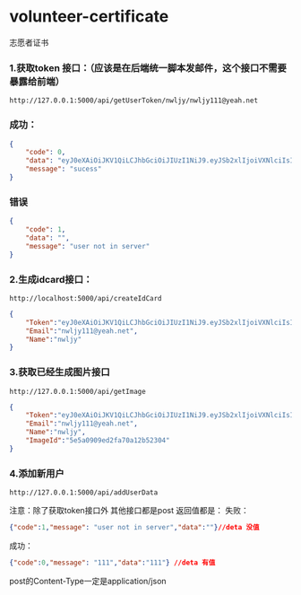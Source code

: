 # volunteer-certificate
志愿者证书


### 1.获取token 接口：（应该是在后端统一脚本发邮件，这个接口不需要暴露给前端）
`http://127.0.0.1:5000/api/getUserToken/nwljy/nwljy111@yeah.net`
### 成功：
```json
{
    "code": 0,
    "data": "eyJ0eXAiOiJKV1QiLCJhbGciOiJIUzI1NiJ9.eyJSb2xlIjoiVXNlciIsInVzZXJfaWQiOiI1ZTVhNzY2YTJiZWIxYjkyNzhkMWMzMGMiLCJleHAiOjE1ODI5ODg3NjB9.AkAWKkca3BqIFHNiqM8Cw9C1fX-ujyfZNS83T4tIu5U",
    "message": "sucess"
}
```
### 错误
```json
{
    "code": 1,
    "data": "",
    "message": "user not in server"
}
```
### 2.生成idcard接口：

`http://localhost:5000/api/createIdCard`

```json
{
    "Token":"eyJ0eXAiOiJKV1QiLCJhbGciOiJIUzI1NiJ9.eyJSb2xlIjoiVXNlciIsInVzZXJfaWQiOiI1ZTVhMDhmMmVkMmZhNzBhMTJiNTIyZmYiLCJleHAiOjE1ODI5NjA2Mzl9.1-YngMcYcfF7NvL4PQpzNOua_p_V4VcQq6cup5LYigw",
    "Email":"nwljy111@yeah.net",
    "Name":"nwljy"
}
```

### 3.获取已经生成图片接口

`http://127.0.0.1:5000/api/getImage`

```json
{
    "Token":"eyJ0eXAiOiJKV1QiLCJhbGciOiJIUzI1NiJ9.eyJSb2xlIjoiVXNlciIsInVzZXJfaWQiOiI1ZTVhMDU2OTllOGRmNWVjMDc2ZDlhZWYiLCJleHAiOjE1ODI5NTk3MzV9.kcgtrvLVb3Z8GILkPm0iDWRhSY6LSc78u6Ey61T5GmA",
    "Email":"nwljy111@yeah.net",
    "Name":"nwljy",
    "ImageId":"5e5a0909ed2fa70a12b52304"
}
```
 ### 4.添加新用户
 `http://127.0.0.1:5000/api/addUserData`
 

注意：除了获取token接口外 其他接口都是post
返回值都是：
失败：
```json
{"code":1,"message": "user not in server","data":""}//deta 没值
```
成功：
```json
{"code":0,"message": "111","data":"111"} //deta 有值
```
 post的Content-Type一定是application/json
 
 

 

